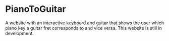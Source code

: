 # PianoToGuitar
A website with an interactive keyboard and guitar that shows the user which piano key a guitar fret corresponds to and vice versa. This website is still in development.
